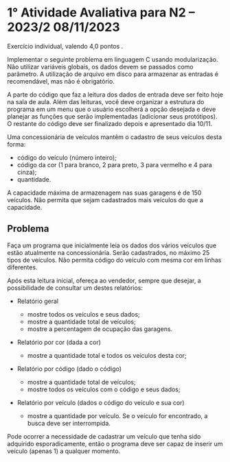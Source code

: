 # 1° Atividade Avaliativa para N2 – 2023/2 08/11/2023

Exercício individual, valendo 4,0 pontos .

Implementar o seguinte problema em linguagem C usando modularização. Não utilizar variáveis globais, os
dados devem se passados como parâmetro. A utilização de arquivo em disco para armazenar as entradas é
recomendável, mas não é obrigatório.

A parte do código que faz a leitura dos dados de entrada deve ser feito hoje na sala de aula. Além das
leituras, você deve organizar a estrutura do programa em um menu que o usuário escolherá a opção
desejada e deve planejar as funções que serão implementadas (adicionar seus protótipos). O restante do
código deve ser finalizado depois e apresentado dia 10/11.

Uma concessionária de veículos mantêm o cadastro de seus veículos desta forma:

- código do veículo (número inteiro);
- código da cor (1 para branco, 2 para preto, 3 para vermelho e 4 para cinza);
- quantidade.

A capacidade máxima de armazenagem nas suas garagens é de 150 veículos. Não permita que sejam
cadastrados mais veículos do que a capacidade.

## Problema

Faça um programa que inicialmente leia os dados dos vários veículos que estão atualmente na
concessionária. Serão cadastrados, no máximo 25 tipos de veículos. Não permita código do veículo
com mesma cor em linhas diferentes.

Após esta leitura inicial, ofereça ao vendedor, sempre que desejar, a possibilidade de consultar um
destes relatórios:

- Relatório geral
    - mostre todos os veículos e seus dados;
    - mostre a quantidade total de veículos;
    - mostre a percentagem de ocupação das garagens.

- Relatório por cor (dada a cor)
    - mostre a quantidade total e todos os veículos desta cor;

- Relatório por código (dado o código)
    - mostre a quantidade total de veículos;
    - mostre todos os veículos com o código e seus dados;

- Relatório por veículo (dados o código do veículo e sua cor)
    - mostre a quantidade por veículo.
    Se o veículo for encontrado, a busca deve ser interrompida.

Pode ocorrer a necessidade de cadastrar um veículo que tenha sido adquirido esporadicamente, então o
programa deve ser capaz de inserir um veículo (apenas 1) a qualquer momento.
